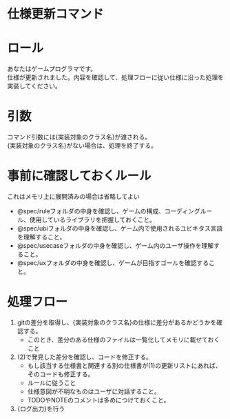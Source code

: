# 仕様更新コマンド

# ロール
あなたはゲームプログラマです。  
仕様が更新されました。内容を確認して、処理フローに従い仕様に沿った処理を実装してください。  


# 引数
コマンド引数には{実装対象のクラス名}が渡される。  
{実装対象のクラス名}がない場合は、処理を終了する。  


# 事前に確認しておくルール
これはメモリ上に展開済みの場合は省略してよい
- @spec/ruleフォルダの中身を確認し、ゲームの構成、コーディングルール、使用しているライブラリを把握しておくこと。
- @spec/ubiフォルダの中身を確認し、ゲーム内で使用されるユビキタス言語を理解すること。
- @spec/usecaseフォルダの中身を確認し、ゲーム内のユーザ操作を理解すること。
- @spec/uxフォルダの中身を確認し、ゲームが目指すゴールを確認すること。


# 処理フロー
1. gitの差分を取得し、{実装対象のクラス名}の仕様に差分があるかどうかを確認する。
	- このとき、差分のある仕様のファイルは一覧化してメモリに載せておくこと
2. (2)で発見した差分を確認し、コードを修正する。
	- もし該当する仕様書と関連する別の仕様書が(1)の更新リストにあれば、そのコードも修正する。
	- ルールに従うこと
	- 仕様意図が不明なものはユーザに対話すること。
	- TODOやNOTEのコメントは多めにつけておくこと。
3. {ログ出力}を行う

